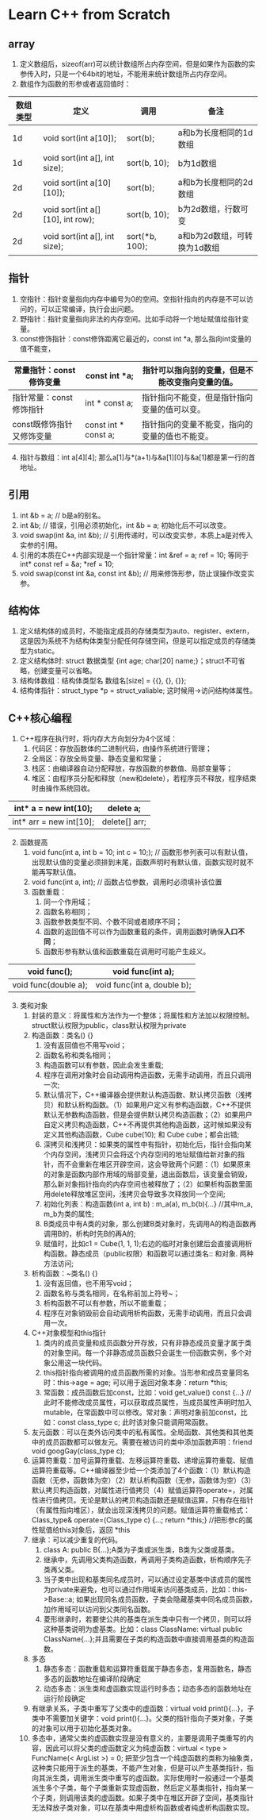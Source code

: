 # Learn C++ from Scratch
## array
1. 定义数组后，sizeof(arr)可以统计数组所占内存空间，但是如果作为函数的实参传入时，只是一个64bit的地址，不能用来统计数组所占内存空间。
2. 数组作为函数的形参或者返回值时：  

| 数组类型  | 定义                              | 调用            | 备注                          |
|-----------|-----------------------------------|-----------------|----------------------------|
| 1d        | void sort(int a[10]);             | sort(b);        | a和b为长度相同的1d数组        |
| 1d        | void sort(int a[], int size);     | sort(b, 10);    | b为1d数组                   |
| 2d        | void sort(int a[10][10]);         | sort(b);        | a和b为长度相同的2d数组        |
| 2d        | void sort(int a[][10], int row);  | sort(b, 10);    | b为2d数组，行数可变           |
| 2d        | void sort(int a[], int size);     | sort(*b, 100);  | a和b为2d数组，可转换为1d数组   |

## 指针
1. 空指针：指针变量指向内存中编号为0的空间。空指针指向的内存是不可以访问的，可以正常编译，执行会出问题。
2. 野指针：指针变量指向非法的内存空间。比如手动将一个地址赋值给指针变量。
3. const修饰指针：const修饰距离它最近的，const int *a, 那么指向int变量的值不能变，
   
| 常量指针：const修饰变量    | const int *a;         | 指针可以指向别的变量，但是不能改变指向变量的值。  |
|-------------------------|-----------------------|-------------------------------------------|
| 指针常量：const修饰指针    | int * const a;        | 指针指向不能变，但是指针指向变量的值可以变。      |
| const既修饰指针又修饰变量  | const int * const a;  | 指针指向的变量不能变，指向的变量的值也不能变。    |
4. 指针与数组：int a[4][4]; 那么a[1]与*(a+1)与&a[1][0]与&a[1]都是第一行的首地址。
   
## 引用
1. int &b = a; // b是a的别名。
2. int &b; // 错误，引用必须初始化，int &b = a; 初始化后不可以改变。
3. void swap(int &a, int &b); // 引用传递时，可以改变实参，本质上a是对传入实参的引用。 
4. 引用的本质在C++内部实现是一个指针常量：int &ref = a; ref = 10; 等同于int* const ref = &a; *ref = 10; 
5. void swap(const int &a, const int &b); // 用来修饰形参，防止误操作改变实参。 

## 结构体
1. 定义结构体的成员时，不能指定成员的存储类型为auto、register、extern，这是因为系统不为结构体类型分配任何存储空间，但是可以指定成员的存储类型为static。 
2. 定义结构体时: struct 数据类型 {int age; char[20] name;}；struct不可省略，创建变量可以省略。 
3. 结构体数组：结构体类型名 数组名[size] = {{}, {}, {}}; 
4. 结构体指针：struct_type *p = struct_valiable; 这时候用->访问结构体属性。 
   
## C++核心编程
1. C++程序在执行时，将内存大方向划分为4个区域： 
   1. 代码区：存放函数体的二进制代码，由操作系统进行管理； 
   2. 全局区：存放全局变量、静态变量和常量； 
   3. 栈区：由编译器自动分配释放，存放函数的参数值、局部变量等； 
   4. 堆区：由程序员分配和释放（new和delete），若程序员不释放，程序结束时由操作系统回收。 

| int* a = new int(10);    | delete a;      |
|--------------------------|----------------|
| int* arr = new int[10];  | delete[] arr;  |

2. 函数提高
   1. void func(int a, int b = 10; int c = 10;); // 函数形参列表可以有默认值，出现默认值的变量必须排到末尾，函数声明时有默认值，函数实现时就不能再写默认值。
   2. void func(int a, int); // 函数占位参数，调用时必须填补该位置
   3. 函数重载： 
      1. 同一个作用域； 
      2. 函数名称相同； 
      3. 函数参数类型不同、个数不同或者顺序不同；
      4. 函数的返回值不可以作为函数重载的条件，调用函数时确保**入口不同**；
      5. 函数形参有默认值和函数重载在调用时可能产生歧义。 
   
| void func();          | void func(int a);            |
|-----------------------|------------------------------|
| void func(double a);  | void func(int a, double b);  |

3. 类和对象 
   1. 封装的意义：将属性和方法作为一个整体；将属性和方法加以权限控制。struct默认权限为public，class默认权限为private 
   2. 构造函数：类名() {} 
      1. 没有返回值也不用写void；
      2. 函数名称和类名相同； 
      3. 构造函数可以有参数，因此会发生重载;
      4. 程序在调用对象时会自动调用构造函数，无需手动调用，而且只调用一次;
      5. 默认情况下，C++编译器会提供默认构造函数、默认拷贝函数（浅拷贝）和默认析构函数。（1）如果用户定义有参构造函数，C++不提供默认无参数构造函数，但是会提供默认拷贝构造函数；（2）如果用户自定义拷贝构造函数，C++不再提供其他构造函数，这时候如果没有定义其他构造函数，Cube cube(10); 和 Cube cube；都会出错;
      6. 深拷贝和浅拷贝：如果类的属性中有指针，初始化后，指针会指向某个内存空间，浅拷贝只会将这个内存空间的地址赋值给新对象的指针，而不会重新在堆区开辟空间，这会导致两个问题：（1）如果原来的对象是函数内部作用域的局部变量，退出函数后，该变量会销毁，那么新对象指针指向的内存空间也被释放了；（2）如果析构函数里面用delete释放堆区空间，浅拷贝会导致多次释放同一个空间;
      7. 初始化列表：构造函数(int a, int b) : m_a(a), m_b(b){…} //其中m_a, m_b为类的属性;
      8. B类成员中有A类的对象，那么创建B类对象时，先调用A的构造函数再调用B的，析构时先B的再A的;
      9. 赋值时，比如c1 = Cube(1, 1, 1);右边的临时对象创建后会直接调用析构函数。静态成员（public权限）和函数可以通过类名:: 和对象. 两种方法访问;
   3. 析构函数：~类名() {} 
      1. 没有返回值，也不用写void； 
      2. 函数名称与类名相同，在名称前加上符号~； 
      3. 析构函数不可以有参数，所以不能重载； 
      4. 程序在对象销毁前会自动调用析构函数，无需手动调用，而且只会调用一次。 
   4. C++对象模型和this指针 
      1. 类内的成员变量和成员函数分开存放，只有非静态成员变量才属于类的对象空间。每一个非静态成员函数只会诞生一份函数实例，多个对象公用这一块代码。 
      2. this指针指向被调用的成员函数所需的对象。当形参和成员变量同名时：this->age = age; 可以用于返回对象本身：return *this; 
      3. 常函数：成员函数后加const，比如：void get_value() const {…} // 此时不能修改成员属性，可以获取成员属性，当成员属性声明时加入mutable，在常函数中可以修改。常对象：声明对象前加const，比如：const class_type c; 此时该对象只能调用常函数。
   5. 友元函数：可以在类外访问类中的私有属性。全局函数、其他类和其他类中的成员函数都可以做友元。需要在被访问的类中添加函数声明：friend void googGay(class_type c); 
   6. 运算符重载：加号运算符重载、左移运算符重载、递增运算符重载、赋值运算符重载等。C++编译器至少给一个类添加了4个函数：（1）默认构造函数（无参，函数体为空）（2）默认析构函数（无参，函数体为空）（3）默认拷贝构造函数，对属性进行值拷贝（4）赋值运算符operate=，对属性进行值拷贝。无论是默认的拷贝构造函数还是赋值运算，只有存在指针（有属性指向堆区），就会出现深浅拷贝的问题。赋值运算符重载格式：Class_type& operate=(Class_type c) {…; return *this;} //把形参c的属性赋值给this对象后，返回 *this 
   7. 继承：可以减少重复的代码。 
      1. class A: public B{…};A类为子类或派生类，B类为父类或基类。 
      2. 继承中，先调用父类构造函数，再调用子类构造函数，析构顺序先子类再父类。 
      3. 当子类中出现和基类同名成员时，可以通过设定基类中该成员的属性为private来避免，也可以通过作用域来访问基类成员，比如：this->Base::a; 如果出现同名成员函数，子类会隐藏基类中同名成员函数，加作用域可以访问到父类同名函数。
      4. 菱形继承时，若要使公共的基类在派生类中只有一个拷贝，则可以将这种基类说明为虚基类。比如：class ClassName: virtual public ClassName{…};并且需要在子类的构造函数中直接调用基类的构造函数。 
   8. 多态 
      1. 静态多态：函数重载和运算符重载属于静态多态，复用函数名，静态多态的函数地址在编译阶段确定
      2. 动态多态：派生类和虚函数实现运行时多态；动态多态的函数地址在运行阶段确定 
   9. 有继承关系，子类中重写了父类中的虚函数：virtual void print(){…}，子类中不需要加关键字：void print(){…}。父类的指针指向子类对象，子类的对象可以用于初始化基类对象。 
   10. 多态中，通常父类的虚函数实现是没有意义的，主要是调用子类重写的内容，因此可以将父类的虚函数定义为纯虚函数：virtual < type > FuncName(< ArgList >) = 0; 把至少包含一个纯虚函数的类称为抽象类，这种类只能用于派生的基类，不能产生对象，但是可以产生基类指针，指向其派生类，调用派生类中重写的虚函数。实际使用时一般通过一个基类派生多个子类，每个子类重新实现虚函数，然后定义基类指针，指向某一个子类，则调用该类的虚函数。如果子类中在堆区开辟了空间，基类指针无法释放子类对象，可以在基类中用虚析构函数或者纯虚析构函数实现。 


